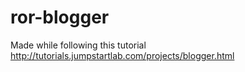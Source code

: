 # ror-blogger
Made while following this tutorial http://tutorials.jumpstartlab.com/projects/blogger.html
